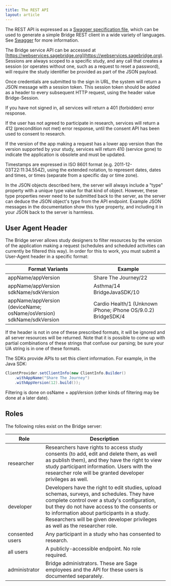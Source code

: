 ```yaml
---
title: The REST API
layout: article
---
```


<div class="ui positive message">
The REST API is expressed as a <a href="/bridge.json">Swagger specification 
file</a>, which can be used to generate a simple Bridge REST client in a wide 
variety of languages. See <a href="http://swagger.io/">Swagger</a> for more 
information.
</div>

The Bridge service API can be accessed at [https://webservices.sagebridge.org](https://webservices.sagebridge.org). Sessions are always scoped to a specific study, and any call that creates a session (or operates without one, such as a request to reset a password), will require the study identifier be provided as part of the JSON payload.

Once credentials are submitted to the sign in URL, the system will return a JSON message with a session token. This session token should be added as a header to every subsequent HTTP request, using the header value Bridge-Session.

If you have not signed in, all services will return a 401 (forbidden) error response.

If the user has not agreed to participate in research, services will return a 412 (precondition not met) error response, until the consent API has been used to consent to research.

If the version of the app making a request has a lower app version than the version supported by your study, services will return 410 (service gone) to indicate the application is obsolete and must be updated.

Timestamps are expressed in ISO 8601 format (e.g. 2011-12-03T22:11:34.554Z), using the extended notation, to represent dates, dates and times, or times (separate from a specific day or time zone).

In the JSON objects described here, the server will always include a "type" property with a unique type value for that kind of object. However, these type properties never need to be submitted back to the server, as the server can deduce the JSON object's type from the API endpoint. Example JSON messages in the documentation show this type property, and including it in your JSON back to the server is harmless.

## User Agent Header

The Bridge server allows study designers to filter resources by the version of the application making a request (schedules and scheduled activities can currently be filtered this way). In order for this to work, you must submit a User-Agent header in a specific format:

|Format Variants|Example|
|---|---|
|appName/appVersion|Share The Journey/22|
|appName/appVersion sdkName/sdkVersion|Asthma/14 BridgeJavaSDK/10|
|appName/appVersion (deviceName; osName/osVersion) sdkName/sdkVersion|Cardio Health/1 (Unknown iPhone; iPhone OS/9.0.2) BridgeSDK/4|

If the header is not in one of these prescribed formats, it will be ignored and all server resources will be returned. Note that it is possible to come up with partial combinations of these strings that confuse our parsing; be sure your UA string is in one of these formats.

The SDKs provide APIs to set this client information. For example, in the Java SDK:

``` java
ClientProvider.setClientInfo(new ClientInfo.Builder()
    .withAppName("Share The Journey")
    .withAppVersion(12).build());
```

Filtering is done on osName + appVersion (other kinds of filtering may be done at a later date).

## Roles

The following roles exist on the Bridge server:

|Role|Description|
|---|---|
|researcher|Researchers have rights to access study consents (to add, edit and delete them, as well as publish them), and they have the right to view study participant information. Users with the researcher role will be granted developer privileges as well.|
|developer|Developers have the right to edit studies, upload schemas, surveys, and schedules. They have complete control over a study's configuration, but they do not have access to the consents or to information about participants in a study. Researchers will be given developer privileges as well as the researcher role.|
|consented users|Any participant in a study who has consented to research.|
|all users|A publicly-accessible endpoint. No role required.|
|administrator|Bridge administrators. These are Sage employees and the API for these users is documented separately.|

